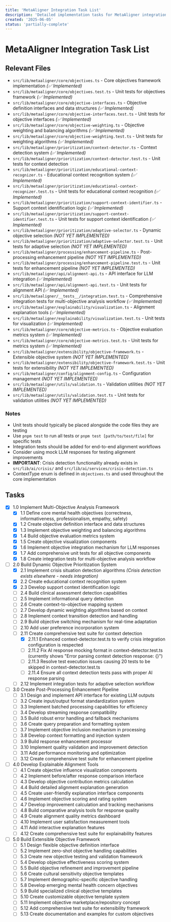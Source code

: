 ```yaml
---
title: 'MetaAligner Integration Task List'
description: 'Detailed implementation tasks for MetaAligner integration'
created: '2025-06-05'
status: 'partially-complete'
---
```


# MetaAligner Integration Task List

## Relevant Files

- `src/lib/metaaligner/core/objectives.ts` - Core objectives framework implementation _(✅ Implemented)_
- `src/lib/metaaligner/core/objectives.test.ts` - Unit tests for objectives framework _(✅ Implemented)_
- `src/lib/metaaligner/core/objective-interfaces.ts` - Objective definition interfaces and data structures _(✅ Implemented)_
- `src/lib/metaaligner/core/objective-interfaces.test.ts` - Unit tests for objective interfaces _(✅ Implemented)_
- `src/lib/metaaligner/core/objective-weighting.ts` - Objective weighting and balancing algorithms _(✅ Implemented)_
- `src/lib/metaaligner/core/objective-weighting.test.ts` - Unit tests for weighting algorithms _(✅ Implemented)_
- `src/lib/metaaligner/prioritization/context-detector.ts` - Context detection system _(✅ Implemented)_
- `src/lib/metaaligner/prioritization/context-detector.test.ts` - Unit tests for context detection
- `src/lib/metaaligner/prioritization/educational-context-recognizer.ts` - Educational context recognition system _(✅ Implemented)_
- `src/lib/metaaligner/prioritization/educational-context-recognizer.test.ts` - Unit tests for educational context recognition _(✅ Implemented)_
- `src/lib/metaaligner/prioritization/support-context-identifier.ts` - Support context identification logic _(✅ Implemented)_
- `src/lib/metaaligner/prioritization/support-context-identifier.test.ts` - Unit tests for support context identification _(✅ Implemented)_
- `src/lib/metaaligner/prioritization/adaptive-selector.ts` - Dynamic objective selection _(NOT YET IMPLEMENTED)_
- `src/lib/metaaligner/prioritization/adaptive-selector.test.ts` - Unit tests for adaptive selection _(NOT YET IMPLEMENTED)_
- `src/lib/metaaligner/processing/enhancement-pipeline.ts` - Post-processing enhancement pipeline _(NOT YET IMPLEMENTED)_
- `src/lib/metaaligner/processing/enhancement-pipeline.test.ts` - Unit tests for enhancement pipeline _(NOT YET IMPLEMENTED)_
- `src/lib/metaaligner/api/alignment-api.ts` - API interface for LLM integration _(✅ Implemented)_
- `src/lib/metaaligner/api/alignment-api.test.ts` - Unit tests for alignment API _(✅ Implemented)_
- `src/lib/metaaligner/__tests__/integration.test.ts` - Comprehensive integration tests for multi-objective analysis workflow _(✅ Implemented)_
- `src/lib/metaaligner/explainability/visualization.ts` - Alignment explanation tools _(✅ Implemented)_
- `src/lib/metaaligner/explainability/visualization.test.ts` - Unit tests for visualization _(✅ Implemented)_
- `src/lib/metaaligner/core/objective-metrics.ts` - Objective evaluation metrics system _(✅ Implemented)_
- `src/lib/metaaligner/core/objective-metrics.test.ts` - Unit tests for metrics system _(✅ Implemented)_
- `src/lib/metaaligner/extensibility/objective-framework.ts` - Extensible objective system _(NOT YET IMPLEMENTED)_
- `src/lib/metaaligner/extensibility/objective-framework.test.ts` - Unit tests for extensibility _(NOT YET IMPLEMENTED)_
- `src/lib/metaaligner/config/alignment-config.ts` - Configuration management _(NOT YET IMPLEMENTED)_
- `src/lib/metaaligner/utils/validation.ts` - Validation utilities _(NOT YET IMPLEMENTED)_
- `src/lib/metaaligner/utils/validation.test.ts` - Unit tests for validation utilities _(NOT YET IMPLEMENTED)_

### Notes

- Unit tests should typically be placed alongside the code files they are testing
- Use `pnpm test` to run all tests or `pnpm test [path/to/test/file]` for specific tests
- Integration tests should be added for end-to-end alignment workflows
- Consider using mock LLM responses for testing alignment improvements
- **IMPORTANT**: Crisis detection functionality already exists in `src/lib/ai/crisis/` and `src/lib/ai/services/crisis-detection.ts`
- ContextType enum is defined in `objectives.ts` and used throughout the core implementation

## Tasks

- [x] 1.0 Implement Multi-Objective Analysis Framework
  - [x] 1.1 Define core mental health objectives (correctness, informativeness, professionalism, empathy, safety)
  - [x] 1.2 Create objective definition interface and data structures
  - [x] 1.3 Implement objective weighting and balancing algorithms
  - [x] 1.4 Build objective evaluation metrics system
  - [x] 1.5 Create objective visualization components
  - [x] 1.6 Implement objective integration mechanism for LLM responses
  - [x] 1.7 Add comprehensive unit tests for all objective components
  - [x] 1.8 Create integration tests for multi-objective analysis workflow

- [ ] 2.0 Build Dynamic Objective Prioritization System
  - [x] 2.1 Implement crisis situation detection algorithms _(Crisis detection exists elsewhere - needs integration)_
  - [x] 2.2 Create educational context recognition system
  - [x] 2.3 Develop support context identification logic
  - [ ] 2.4 Build clinical assessment detection capabilities
  - [ ] 2.5 Implement informational query detection
  - [ ] 2.6 Create context-to-objective mapping system
  - [ ] 2.7 Develop dynamic weighting algorithms based on context
  - [ ] 2.8 Implement context transition detection and handling
  - [ ] 2.9 Build objective switching mechanism for real-time adaptation
  - [ ] 2.10 Add user preference incorporation system
  - [ ] 2.11 Create comprehensive test suite for context detection
    - [x] 2.11.1 Enhanced context-detector.test.ts to verify crisis integration configuration is respected
    - [ ] 2.11.2 Fix AI response mocking format in context-detector.test.ts (currently shows "Error parsing context detection response: {}")
    - [ ] 2.11.3 Resolve test execution issues causing 20 tests to be skipped in context-detector.test.ts
    - [ ] 2.11.4 Ensure all context detection tests pass with proper AI response parsing
  - [ ] 2.12 Implement integration tests for adaptive selection workflow

- [ ] 3.0 Create Post-Processing Enhancement Pipeline
  - [ ] 3.1 Design and implement API interface for existing LLM outputs
  - [ ] 3.2 Create input/output format standardization system
  - [ ] 3.3 Implement batched processing capabilities for efficiency
  - [ ] 3.4 Develop streaming response compatibility
  - [ ] 3.5 Build robust error handling and fallback mechanisms
  - [ ] 3.6 Create query preparation and formatting system
  - [ ] 3.7 Implement objective inclusion mechanism in processing
  - [ ] 3.8 Develop context formatting and injection system
  - [ ] 3.9 Build response enhancement processor
  - [ ] 3.10 Implement quality validation and improvement detection
  - [ ] 3.11 Add performance monitoring and optimization
  - [ ] 3.12 Create comprehensive test suite for enhancement pipeline

- [ ] 4.0 Develop Explainable Alignment Tools
  - [ ] 4.1 Create objective influence visualization components
  - [ ] 4.2 Implement before/after response comparison interface
  - [ ] 4.3 Develop objective contribution metrics calculation
  - [ ] 4.4 Build detailed alignment explanation generation
  - [ ] 4.5 Create user-friendly explanation interface components
  - [ ] 4.6 Implement objective scoring and rating system
  - [ ] 4.7 Develop improvement calculation and tracking mechanisms
  - [ ] 4.8 Build comparative analysis tools for response quality
  - [ ] 4.9 Create alignment quality metrics dashboard
  - [ ] 4.10 Implement user satisfaction measurement tools
  - [ ] 4.11 Add interactive explanation features
  - [ ] 4.12 Create comprehensive test suite for explainability features

- [ ] 5.0 Build Extensible Objective Framework
  - [ ] 5.1 Design flexible objective definition interface
  - [ ] 5.2 Implement zero-shot objective handling capabilities
  - [ ] 5.3 Create new objective testing and validation framework
  - [ ] 5.4 Develop objective effectiveness scoring system
  - [ ] 5.5 Build objective refinement and improvement pipeline
  - [ ] 5.6 Create cultural sensitivity objective templates
  - [ ] 5.7 Implement demographic-specific objective handling
  - [ ] 5.8 Develop emerging mental health concern objectives
  - [ ] 5.9 Build specialized clinical objective templates
  - [ ] 5.10 Create customizable objective template system
  - [ ] 5.11 Implement objective marketplace/repository concept
  - [ ] 5.12 Add comprehensive test suite for extensibility framework
  - [ ] 5.13 Create documentation and examples for custom objectives
